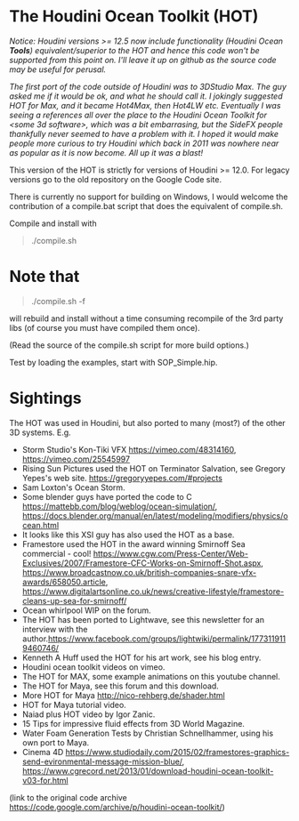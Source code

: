 The Houdini Ocean Toolkit (HOT)
===============================
 

_Notice: Houdini versions >= 12.5 now include functionality (Houdini Ocean **Tools**) equivalent/superior to the HOT and hence this code won't be supported
from this point on. I'll leave it up on github as the source code may be useful for perusal._

_The first port of the code outside of Houdini was to 3DStudio Max. The guy asked me if it would be ok, and what he should call it. I jokingly suggested HOT for Max, and it became Hot4Max, then Hot4LW etc. Eventually I was seeing a references all over the place to the Houdini Ocean Toolkit for <some 3d software>, which was a bit embarrasing, but the SideFX people thankfully never seemed to have a problem with it. I hoped it would make people more curious to try Houdini which back in 2011 was nowhere near as popular as it is now become. All up it was a blast!_

This version of the HOT is strictly for versions of Houdini >= 12.0.
For legacy versions go to the old repository on the Google Code site.

There is currently no support for building on Windows, I would welcome
the contribution of a compile.bat script that does the equivalent
of compile.sh.

Compile and install with

> ./compile.sh

Note that
=======

> ./compile.sh -f

will rebuild and install without a time consuming recompile of the 3rd party libs (of course you must have compiled them once).

(Read the source of the compile.sh script for more build options.)

Test by loading the examples, start with SOP_Simple.hip.

Sightings
========= 

The HOT was used in Houdini, but also ported to many (most?) of the other 3D systems. E.g.

* Storm Studio's Kon-Tiki VFX https://vimeo.com/48314160, https://vimeo.com/25545997
* Rising Sun Pictures used the HOT on Terminator Salvation, see Gregory Yepes's web site. https://gregoryyepes.com/#projects
* Sam Loxton's Ocean Storm.
* Some blender guys have ported the code to C https://mattebb.com/blog/weblog/ocean-simulation/, https://docs.blender.org/manual/en/latest/modeling/modifiers/physics/ocean.html
* It looks like this XSI guy has also used the HOT as a base.
* Framestore used the HOT in the award winning Smirnoff Sea commercial - cool! https://www.cgw.com/Press-Center/Web-Exclusives/2007/Framestore-CFC-Works-on-Smirnoff-Shot.aspx, https://www.broadcastnow.co.uk/british-companies-snare-vfx-awards/658050.article, https://www.digitalartsonline.co.uk/news/creative-lifestyle/framestore-cleans-up-sea-for-smirnoff/
* Ocean whirlpool WIP on the forum.
* The HOT has been ported to Lightwave, see this newsletter for an interview with the author.https://www.facebook.com/groups/lightwiki/permalink/1773119119460746/
* Kenneth A Huff used the HOT for his art work, see his blog entry.
* Houdini ocean toolkit videos on vimeo.
* The HOT for MAX, some example animations on this youtube channel.
* The HOT for Maya, see this forum and this download.
* More HOT for Maya http://nico-rehberg.de/shader.html
* HOT for Maya tutorial video.
* Naiad plus HOT video by Igor Zanic.
* 15 Tips for impressive fluid effects from 3D World Magazine.
* Water Foam Generation Tests by Christian Schnellhammer, using his own port to Maya.
* Cinema 4D https://www.studiodaily.com/2015/02/framestores-graphics-send-evironmental-message-mission-blue/, https://www.cgrecord.net/2013/01/download-houdini-ocean-toolkit-v03-for.html

(link to the original code archive https://code.google.com/archive/p/houdini-ocean-toolkit/)

